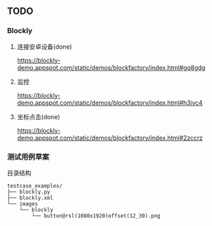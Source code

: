## TODO

### Blockly
1. 连接安卓设备(done)

	<https://blockly-demo.appspot.com/static/demos/blockfactory/index.html#gq8gdg>

2. 监控

	<https://blockly-demo.appspot.com/static/demos/blockfactory/index.html#h3jyc4>

3. 坐标点击(done)

	<https://blockly-demo.appspot.com/static/demos/blockfactory/index.html#2zccrz>

### 测试用例草案
目录结构

```
testcase_examples/
├── blockly.py
├── blockly.xml
└── images
    └── blockly
        └── button@rsl(1080x1920)offset(12_30).png
```

